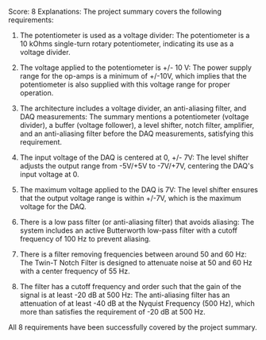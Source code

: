 Score: 8
Explanations: 
The project summary covers the following requirements:

1. The potentiometer is used as a voltage divider: The potentiometer is a 10 kOhms single-turn rotary potentiometer, indicating its use as a voltage divider.

2. The voltage applied to the potentiometer is +/- 10 V: The power supply range for the op-amps is a minimum of +/-10V, which implies that the potentiometer is also supplied with this voltage range for proper operation.

3. The architecture includes a voltage divider, an anti-aliasing filter, and DAQ measurements: The summary mentions a potentiometer (voltage divider), a buffer (voltage follower), a level shifter, notch filter, amplifier, and an anti-aliasing filter before the DAQ measurements, satisfying this requirement.

4. The input voltage of the DAQ is centered at 0, +/- 7V: The level shifter adjusts the output range from -5V/+5V to -7V/+7V, centering the DAQ's input voltage at 0.

5. The maximum voltage applied to the DAQ is 7V: The level shifter ensures that the output voltage range is within +/-7V, which is the maximum voltage for the DAQ.

6. There is a low pass filter (or anti-aliasing filter) that avoids aliasing: The system includes an active Butterworth low-pass filter with a cutoff frequency of 100 Hz to prevent aliasing.

7. There is a filter removing frequencies between around 50 and 60 Hz: The Twin-T Notch Filter is designed to attenuate noise at 50 and 60 Hz with a center frequency of 55 Hz.

8. The filter has a cutoff frequency and order such that the gain of the signal is at least -20 dB at 500 Hz: The anti-aliasing filter has an attenuation of at least -40 dB at the Nyquist Frequency (500 Hz), which more than satisfies the requirement of -20 dB at 500 Hz.

All 8 requirements have been successfully covered by the project summary.